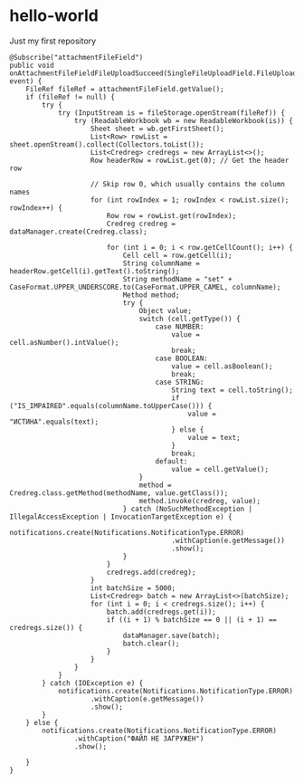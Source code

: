 # hello-world
Just my first repository

    @Subscribe("attachmentFileField")
    public void onAttachmentFileFieldFileUploadSucceed(SingleFileUploadField.FileUploadSucceedEvent event) {
        FileRef fileRef = attachmentFileField.getValue();
        if (fileRef != null) {
            try {
                try (InputStream is = fileStorage.openStream(fileRef)) {
                    try (ReadableWorkbook wb = new ReadableWorkbook(is)) {
                        Sheet sheet = wb.getFirstSheet();
                        List<Row> rowList = sheet.openStream().collect(Collectors.toList());
                        List<Credreg> credregs = new ArrayList<>();
                        Row headerRow = rowList.get(0); // Get the header row

                        // Skip row 0, which usually contains the column names
                        for (int rowIndex = 1; rowIndex < rowList.size(); rowIndex++) {
                            Row row = rowList.get(rowIndex);
                            Credreg credreg = dataManager.create(Credreg.class);

                            for (int i = 0; i < row.getCellCount(); i++) {
                                Cell cell = row.getCell(i);
                                String columnName = headerRow.getCell(i).getText().toString();
                                String methodName = "set" + CaseFormat.UPPER_UNDERSCORE.to(CaseFormat.UPPER_CAMEL, columnName);
                                Method method;
                                try {
                                    Object value;
                                    switch (cell.getType()) {
                                        case NUMBER:
                                            value = cell.asNumber().intValue();
                                            break;
                                        case BOOLEAN:
                                            value = cell.asBoolean();
                                            break;
                                        case STRING:
                                            String text = cell.toString();
                                            if ("IS_IMPAIRED".equals(columnName.toUpperCase())) {
                                                value = "ИСТИНА".equals(text);
                                            } else {
                                                value = text;
                                            }
                                            break;
                                        default:
                                            value = cell.getValue();
                                    }
                                    method = Credreg.class.getMethod(methodName, value.getClass());
                                    method.invoke(credreg, value);
                                } catch (NoSuchMethodException | IllegalAccessException | InvocationTargetException e) {
                                    notifications.create(Notifications.NotificationType.ERROR)
                                            .withCaption(e.getMessage())
                                            .show();
                                }
                            }
                            credregs.add(credreg);
                        }
                        int batchSize = 5000;
                        List<Credreg> batch = new ArrayList<>(batchSize);
                        for (int i = 0; i < credregs.size(); i++) {
                            batch.add(credregs.get(i));
                            if ((i + 1) % batchSize == 0 || (i + 1) == credregs.size()) {
                                dataManager.save(batch);
                                batch.clear();
                            }
                        }
                    }
                }
            } catch (IOException e) {
                notifications.create(Notifications.NotificationType.ERROR)
                        .withCaption(e.getMessage())
                        .show();
            }
        } else {
            notifications.create(Notifications.NotificationType.ERROR)
                    .withCaption("ФАЙЛ НЕ ЗАГРУЖЕН")
                    .show();

        }
    }
